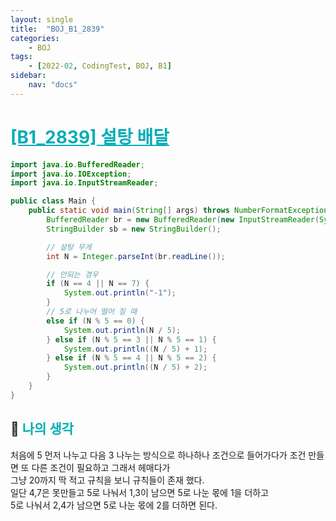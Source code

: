 ```yaml
---
layout: single
title:  "BOJ_B1_2839"
categories: 
    - BOJ
tags: 
    - [2022-02, CodingTest, BOJ, B1]
sidebar:
    nav: "docs"
---
```


# <b><a style="color:#00adb5" href="https://www.acmicpc.net/problem/2839" target=_blank>[B1_2839] 설탕 배달</a></b>

```java
import java.io.BufferedReader;
import java.io.IOException;
import java.io.InputStreamReader;

public class Main {
	public static void main(String[] args) throws NumberFormatException, IOException {
		BufferedReader br = new BufferedReader(new InputStreamReader(System.in));
		StringBuilder sb = new StringBuilder();

		// 설탕 무게
		int N = Integer.parseInt(br.readLine());

		// 안되는 경우
		if (N == 4 || N == 7) {
			System.out.println("-1");
		}
		// 5로 나누어 떨어 질 때
		else if (N % 5 == 0) {
			System.out.println(N / 5);
		} else if (N % 5 == 3 || N % 5 == 1) {
			System.out.println((N / 5) + 1);
		} else if (N % 5 == 4 || N % 5 == 2) {
			System.out.println((N / 5) + 2);
		}
	}
}
```


## 🤔 <b><a style="color:#00adb5">나의 생각</a></b>
처음에 5 먼저 나누고 다음 3 나누는 방식으로 하나하나 조건으로 들어가다가 조건 만들면 또 다른 조건이 필요하고 그래서 헤매다가<br>
그냥 20까지 딱 적고 규칙을 보니 규칙들이 존재 했다.<br>
일단 4,7은 못만들고 5로 나눠서 1,3이 남으면 5로 나눈 몫에 1을 더하고<br>
5로 나눠서 2,4가 남으면 5로 나눈 몫에 2를 더하면 된다. 